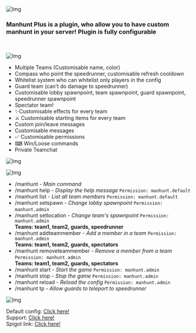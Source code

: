 ![Img](https://media.discordapp.net/attachments/886217701930987623/905948716677070888/band1.png)<br />
<h3>Manhunt Plus is a plugin, who allow you to have custom manhunt in your server!
Plugin is fully configurable</h3><br />



![Img](https://media.discordapp.net/attachments/886217701930987623/905948717402701864/band2.png)<br />
<p>

- Multiple Teams (Customisable name, color)
- Compass who point the speedrunner, customisable refresh cooldown
- Whitelist system who can whitelist only players in the config
- Guard team (can't do damage to speedrunner)
- Customisable lobby spawnpoint, team spawnpoint, guard spawnpoint, speedrunner spawnpoint
- Spectator team!
- ✨Customisable effects for every team
- ⚔ Customisable starting items for every team
- Custom join/leave messages
- Customisable messages
- ✅ Customisable permissions
- ⌨ Win/Loose commands
- Private Teamchat

</p>


![Img](https://cdn.discordapp.com/attachments/886217701930987623/905948718489030716/band3.png)<br />
<p>

![Img](https://media.discordapp.net/attachments/886217701930987623/906163894903525407/unknown.png)<br />
- /manhunt - *Main command*​
- /manhunt help - *Display the help message* `Permission: manhunt.default`​
- /manhunt list - *List all team members* `Permission: manhunt.default`​
- /manhunt setspawn - *Change lobby spawnpoint* `Permission: manhunt.admin` ​
- /manhunt setlocation <Team> - *Change team's spawnpoint* `Permission: manhunt.admin`
  <br>**Teams: team1, team2, guards, speedrunner** ​
- /manhunt addteammember <Player Name> <Team> - *Add a member in a team* `Permission: manhunt.admin`
<br>**Teams: team1, team2, guards, spectators**​
- /manhunt removeteammember <Player Name> <Team> - *Remove a member from a team* `Permission: manhunt.admin`
  <br>**Teams: team1, team2, guards, spectators**​
- /manhunt start - *Start the game* `Permission: manhunt.admin` ​
- /manhunt stop - *Stop the game* `Permission: manhunt.admin`​
- /manhunt reload - *Reload the config* `Permission: manhunt.admin`​
- /manhunt tp - *Allow guards to teleport to speedrunner*
  
</p>

![Img](https://cdn.discordapp.com/attachments/886217701930987623/905948719587934279/band4.png)<br />
<p>

  Default config:  <a href="https://github.com/Ezzud/manhuntplus/blob/main/config.yml">Click here!</a><br />
Support: <a href="https://ezzud.fr/discord">Click here!</a><br />
Spigot link: <a href="https://www.spigotmc.org/resources/%E2%AD%90-manhunt-plus-%E2%AD%90-teams-guards-effects-%E2%AD%90-1-16-5-%E2%AD%90.97396">Click here!</a><br />

</p>
